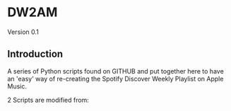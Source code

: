 # DW2AM
Version 0.1

## Introduction
A series of Python scripts found on GITHUB and put together here to have an 'easy' way of re-creating the Spotify Discover Weekly Playlist on Apple Music.

2 Scripts are modified from:
